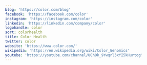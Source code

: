 ```yaml
---
blog: 'https://color.com/blog'
facebook: 'https://facebook.com/color'
instagram: 'https://instagram.com/color'
linkedin: 'https://linkedin.com/company/color'
logohandle: color
sort: colorhealth
title: Color Health
twitter: color
website: 'https://www.color.com/'
wikipedia: 'https://en.wikipedia.org/wiki/Color_Genomics'
youtube: 'https://youtube.com/channel/UChOk_9Ywqrl3xYI5kHurtog'
---
```


